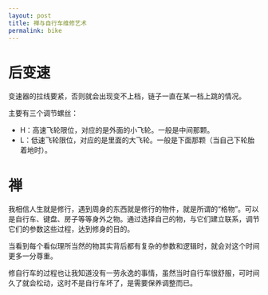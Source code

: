 ```yaml
---
layout: post
title: 禅与自行车维修艺术
permalink: bike
---
```


# 后变速

变速器的拉线要紧，否则就会出现变不上档，链子一直在某一档上跳的情况。

主要有三个调节螺丝：

- H：高速飞轮限位，对应的是外面的小飞轮。一般是中间那颗。
- L：低速飞轮限位，对应的是里面的大飞轮。一般是下面那颗（当自己下轮胎着地时）。


# 禅
我相信人生就是修行，遇到周身的东西就是修行的物件，就是所谓的“格物”。可以是自行车、键盘、房子等等身外之物。通过选择自己的物，与它们建立联系，调节它们的参数这些过程，达到修身的目的。

当看到每个看似理所当然的物其实背后都有复杂的参数和逻辑时，就会对这个时间更多一分尊重。

修自行车的过程也让我知道没有一劳永逸的事情，虽然当时自行车很舒服，可时间久了就会松动，这时不是自行车坏了，是需要保养调整而已。
